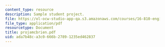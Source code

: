 ```yaml
---
content_type: resource
description: Sample student project.
file: https://ol-ocw-studio-app-qa.s3.amazonaws.com/courses/16-810-engineering-design-and-rapid-prototyping-january-iap-2007/ada7b48ca3c0666b27891235ed462837_projamcbrien.pdf
file_type: application/pdf
resourcetype: Document
title: projamcbrien.pdf
uid: ada7b48c-a3c0-666b-2789-1235ed462837
---
```

